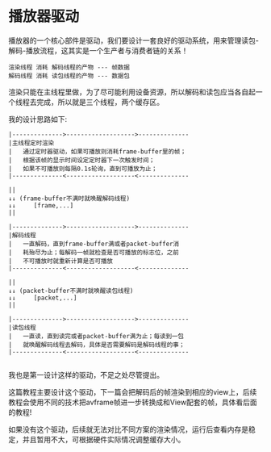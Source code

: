 # 播放器驱动

播放器的一个核心部件是驱动，我们要设计一套良好的驱动系统，用来管理读包-解码-播放流程，这其实是一个生产者与消费者链的关系！

```
渲染线程 消耗 解码线程的产物 --- 帧数据
解码线程 消耗 读包线程的产物 --- 数据包
```
渲染只能在主线程里做，为了尽可能利用设备资源，所以解码和读包应当各自起一个线程去完成，所以就是三个线程，两个缓存区。

我的设计思路如下:

```
|-------------->------------------->--------------
|主线程定时渲染	
|	通过定时器驱动，如果可播放则消耗frame-buffer里的帧；
|	根据该帧的显示时间设定定时器下一次触发时间；
|	如果不可播放则每隔0.1s轮询，直到可播放为止；
|--------------<-------------------<--------------
	
||
↓↓ (frame-buffer不满时就唤醒解码线程)
↓↓     [frame,...]
||

|-------------->------------------->--------------
|解码线程
|	一直解码，直到frame-buffer满或者packet-buffer消
|	耗殆尽为止；每解码一帧就检查是否可播放的标志位，之前
|	不可播放时就重新计算是否可播放
|--------------<-------------------<--------------

||
↓↓ (packet-buffer不满时就唤醒读包线程)
↓↓     [packet,...]
||

|-------------->------------------->--------------
|读包线程
|	一直读，直到读完或者packet-buffer满为止；每读到一包
|	就唤醒解码线程去解码，具体是否需要解码是解码线程的事；   
|--------------<-------------------<--------------
	
```

我也是第一设计这样的驱动，不足之处尽管提出。

这篇教程主要设计这个驱动，下一篇会把解码后的帧渲染到相应的view上，后续教程会使用不同的技术把avframe帧进一步转换成和View配套的帧，具体看后面的教程!

如果没有这个驱动，后续就无法对比不同方案的渲染情况，运行后查看内存是稳定，并且暂用不大，可根据硬件实际情况调整缓存大小。